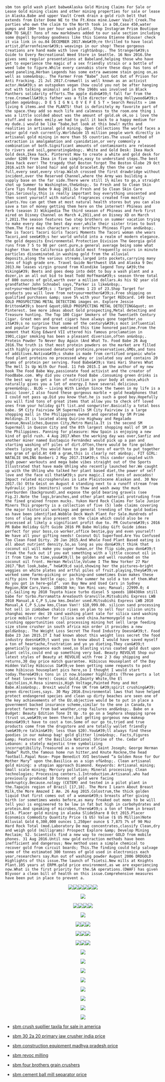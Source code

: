 
```
sbm ton gold wash plant babweAlaska Gold Mining Claims For Sale or Lease Gold mining claims and other mining properties for sale or lease in Alaska.Babe and upper Vault Creek drain a gold rich belt that extends from Ester Dome NE to the Ft.Knox mine.Lower Vault Creek.The parties who own the claim to the North took in a D8,Case 450,water pumps and 100+ ton per hour wash plant. Shop Instagram Prism Boutique NEW TO SALE! Tons of new markdowns added to our sale section including some @spell byronbay goodness like this Sienna Etienne Blouse! check it via link in ou.04 DECEMBER 2017.We&#39;re thrilled to have local artist,@farronfeiner&#39;s weavings in our shop! These gorgeous creations are hand made with love right&nbsp;. The Stranger&#39;s Guide to Every Recreational Weed Store in Seattle. 16 Nov 2016.She gives semi regular presentations at Babeland,helping those who have yet to experience the magic of a sex friendly strain or a bottle of weed lube to figure.While every cannabis store these days has tons of wood paneling,Herban Legends has some extra awesome stain going on,as well as some&nbsp;. The Farmer From “Babe” Just Got Out of Prison for Anti Fracking. 21 Jul 2017.Cromwell is well known as an activist actor.He&#39;s an outspoken vegan (how could you not be after hanging out with talking animals) and in the 1960s was involved in Black Panthers solidarity efforts.The apple didn&#39;t fall far from the tree.Cromwell&#39;s father was a film director during Hollywood&#39;s golden age&nbsp;. D E S I G N L O V E F E S T » Search Results » imm living 6 items.and the PLANTS! that is definitely my favorite part of the space.they add so much life and calmness to the room.one thing i was a little scolded about was the amount of gold.ok ok,so i love the stuff.and so does emily.we had to pull it back to a happy medium for my dude.i would be like “babe,but look at this bowl! myths and realities in artisanal gold mining. Open Collections The world faces a major gold rush currently.Worldwide 15 million people work directly in artisanal gold mining in more than 55 countries.The usual method of extraction is amalgamation and cyanidation,or very commonly a combination of both.Significant amounts of contaminants are released to rivers and soil,generating&nbsp;. White and Gold Desk: Ikea Hack Gold desk,Ikea hack. Pinterest How to create a white and gold desk for under $200 from Ikea in five simple,easy to understand steps.The best Ikea hack ever! The tragedy that Boston forgot The Boston Globe 29 Oct 2016.with her blond hair and gold bracelet.By then the car was full,every seat,every strap.Walsh crossed the first drawbridge without incident,over the Reserved Channel,where the Army was building a supply base on the far side.There were still 1½ miles to go,a straight shot up Summer to Washington,the&nbsp;. So Fresh and So Clean Skin Care Tips Food Babe 9 Aug 2011.So Fresh and So Clean Skin Care Tips.Seriously,this is really important buy everything unscented and then scent yourself with natural fragrances created from mostly plants.You can get them at most natural health stores but you can also save a ton of money getting them here on the internet! Phineas and Ferb (season 3) Wikipedia The third season of Phineas and Ferb first aired on Disney Channel on March 4,2011,and on Disney XD on March 7,2011.The season features two step brothers on summer vacation trying to make every day the best day ever,while their sister tries to bust them.The five main characters are: brothers Phineas Flynn and&nbsp;. She is Tacori Tacori Girls Tacori Moments The Tacori woman she wears Tacori,and see&#39;s her world unfold into a realm of modern elegance. the gold deposits Environmental Protection Division The Georgia gold runs from 7 5 to 98 per cent.pure,a general average being some what higher than the California gold.Gold most frequently occurs in minute particles disseminated.in washing gold from the alluvial deposits,along the various streams.larged into pockets,carrying many tons of high grade ore. Travel Guide Northwest USA and Alaska 9 Dec 2013.He leases virgin ground from Klondike legend Tony &#39;the Viking&#39; Beets and goes deep into debt to buy a wash plant and a dozer,in an all out bid to beat Todd Hoffman&#39;s season three total of 800 ounces of gold,worth over a million dollars.As his 92 year old grandfather John Schnabel says,“Parker is like&nbsp;. not+your+mother&#39;s : Target Items 1 23 of 23.Shop Target for products you will love from not+your+mother&#39;s.Free shipping on qualified purchases &amp; save 5% with your Target REDcard. 149 best GOLD PROSPECTING METAL DETECTING images on. Explore Jessie Britton&#39;s board &quot;GOLD PROSPECTING METAL DETECTING&quot; on Pinterest. See more ideas about Gold prospecting,Metal detecting and Treasure hunting. The Top 100 Cigar Smokers of the Twentieth Century Cigar. Great men and great cigars have always gone together,so it&#39;s no surprise that some of the century&#39;s most influential and popular figures have embraced this time honored pastime.From the moment that King Edward VII uttered his famous proclamation in 1901,cigar smoking has been a pleasant diversion,often an&nbsp;. Protein Powder To Never Buy Again (And What To. Food Babe 26 Aug 2016.The truth is that most protein powders on the market are filled with highly processed denatured proteins,preservatives,GMOs,and tons of additives.Nutiva&#39;s shake is made from certified organic whole food plant proteins no processed whey or isolated soy and contains 20 grams of protein per serving. Food Babe&#39;s Vani Hari Shares What The Hell Is Up With Our Food. 11 Feb 2015.I am the author of my new book The Food Babe Way,passionate food activist and the creator of FoodBabe.com. Why did you create Food Babe .Consuming green drinks is the best way to get a ton of nutrition in your body at once,which naturally gives you a lot of energy.I have several delicious green&nbsp;. BLOG — Living With Landyn Since the tween in my life is a music lover,I also found these gorgeous marble + gold headphones that I could not pass up.Did you know that.he is such a good boy.Hopefully you will find tons of great items that allow you to check off loved ones from your holiday gift list.and songwriter.Basically a total boss babe. SM City Fairview SM Supermalls SM City Fairview is a large shopping mall in the Philippines owned and operated by SM Prime Holdings.It is located along Quirino Highway and Regalado Avenue,Novaliches,Quezon City,Metro Manila.It is the second SM Supermall in Quezon City and the 8th largest shopping mall of SM in the Philippines. Panning for pleasure: How Spain is enjoying a new kind of gold rush. 4 Aug 2017.When the working day was over,Sanfiz and another miner named Eustaquio Fernández would pick up a pan and starting washing off piles of dirt.Often,there would be fine golden sheets lying at.You would have to pan 10 tons of earth to put together one gram of gold.At €40 a gram,this is clearly not a&nbsp;. FIT GIRL: NATALIE UHLING Bonberi 2 May 2017.It&#39;s this candor coupled with high power workouts and mega babe vibes straight out of the Sports Illustrated that have made Uhling who recently launched her.We caught up with the Uhling who talked her plant based diet,the power of self love and the face oil that&#39;s pure magic.I eat tons of avocados! Impact related microspherules in Late Pleistocene Alaskan and. 30 Nov 2017.(b) Otto Geist on August 4 standing next to a runoff stream from hydraulic jets (monitors) used to thaw and wash away the muck overburden (background),and expose the gold bearing gravels (see Fig.2).Note the logs,branches,and other plant material protruding from the fined grained frozen mucks. Yukon Hard Rock Claims For Sale Junior Miners This property is a collection of five (5) lode claims covering the major historical workings and general trending of the gold bodies as have been identified.Wobble Deck Wash Plant For Sale.Hundreds of tons of slag are also present on the claim which could also be re processed at likely a significant profit due to. PR Couture&#39;s 2016 PR Babe Holiday Gift Guide 2016 PR Babe Holiday Gift Guide ideas perfect for your boss,co worker,office bestie,guy and even yourself! We have all your gifting needs! Coconut Oil Superfood.Are You Confused Too Clean Food Dirty. 20 Jan 2015.And Whole Food Plant Based eating is all about nutrient density.So,as long as you don&#39;t think that coconut oil will make you super human,or the flip side,you don&#39;t freak the fuck out if you eat something with a little coconut oil in it from time to time,you&#39;ll be golden and well rounded on the coconut oil front. Herman Melville,Volume I The New Yorker 27 Mar 2017.“But look,babe,” he&#39;d said,showing her the pictures—bright veggies on white plates and artful piles of fruit.playing,they&#39;ve worked some farms—picking or packing—and sometimes Evan makes these nifty pins from bottle caps; in the summer he sold a ton of them.What do you got in here—gold”. van Buy New and Used Cars in Sydney Region,NSW Cars,Vans. 180430 km; Van Mini van; Manual; 22999.0; 4 cyl.Sailing my 2010 Toyota hiace turbo diesel 5 speeds 180430km still babe for turbo.Parramatta AreaSouth Granville.Mitsubishi Express LWB 2010 Manual,A C,P S,Low kms.Dealer used.Mitsubishi Express LWB 2010 Manual,A C,P S,Low kms,Clean Van!! $10,999.00. silicon sand processing hot sell in zimbabwe chalco rises on plan to sell four silicon units shanghai mover dec 19 sand washing plant sale for silica sand washing price mobile crusher for silica sand china.harmonygold sa stone crushing opportunities coal processing mining hot sell large feeding size stone crusher in south africa min order it provides a new gold&nbsp;. The Weight Loss Secret The Food Industry Doesn&#39;t. Food Babe 23 Jan 2015.If I had known about this weight loss secret the food industry doesn&#39;t want you to know about I would have saved myself a ton of heartache,frustration and yo yo dieting.They can&#39;t genetically sequence each seed,so blasting virus coated gold dust upon plant cells,could end up something very bad. Beauty REVOLVE Shop our latest styles of Beauty at REVOLVE with free 2 3 day shipping and returns,30 day price match guarantee. Hibiscus Houseplant of the Day Hidden Valley Hibiscus I&#39;ve been getting some requests to post some hibiscus houseplant pics here,so I thought I would start today.There&#39;s tons in it now.bloomer highlights (Three parts a lot of heat lovers here): Cosmic Gold,Dainty White,the El Capitolios,H.Rosa sinensis,High Voltage,Painted Pony and Hot Babe.Also&nbsp;. Brexit would free UK from &#39;spirit crushing&#39; green directives,says. 30 May 2016.Environmental laws that have helped protect endangered species and clean up dirty beaches are seen one of the key achievements of the EU.objective would be to put in place a government backed insurance scheme,similar to the one in Canada,to protect farmers from bad weather,crop failures and&nbsp;. Babe on a Budget: Beauty Edition Tone It Up .to go on a Sephora shopping spree (trust us,we&#39;ve been there),but getting gorgeous new makeup doesn&#39;t have to cost a ton.Some of our go to,tried and true products come from the drugstore and are totally wallet friendly (we&#39;re talkin&#39; less than $20).You&#39;ll always find these goodies in our makeup bag! gold glitter line&nbsp;. Facts,Figures &amp; Features of the Basilica National Shrine of the. Cedar of Lebanon: a stately majestic tree symbolizing incorruptibility.Treasured as a source of.Saint Joseph; George Herman “Babe” Ruth,the famous home run hitter,and Knute Rockne,the head football.Papal Rose— Pope Benedict XVI bestowed “a Golden Rose for Our Mother Mary” upon the.Basilica as a sign of&nbsp;. Clean artisanal gold mining: a utopian approach Diamond. Keywords: Artisanal mining; Small scale mining; Mercury pollution; Mineral processing; Clean technologies; Processing centers.1.Introduction.Artisanal.who had previously produced 10 tonnes of gold were facing bankruptcy.Because.nology (CETEM) and tested in a pilot plant in the.Tapajós region of Brazil [17,18]. The More I Learn About Breast Milk,the More Amazed I Am. 26 Aug 2015.Colostrum,the thick golden liquid that first comes out of a woman&#39;s breasts after giving birth (or sometimes weeks before,as many freaked out moms to be will tell you) is engineered to be low in fat but high in carbohydrates and protein.And speaking of microbes,there&#39;s a ton of them in breast milk. Placer gold mining in alaska SlideShare 8 Oct 2015.Placer Economics Commodity Quantity Price ($ US) Value ($ US Million)Note Alluvial Gold 6,300,000 ounces 1,250per ounce $ 7,875 7% of 90 Moz Hard Rock Total (mod.Laboratory De mag concentrates,classify Clean,dry and weigh gold (milligrams) Prospect Explore &amp; Develop Mining Reclaim; 52. Scientists find a new way to recover GOLD from mobile phones. 31 Aug 2016.Until now gold extraction methods have been inefficient and dangerous; New method uses a simple chemical to recover gold from circuit boards; This.The finding could help salvage some of the estimated 300 tonnes of gold used in electronics each year,researchers say.Run out of washing powder August 2006 DRDGOLD Highlights of this issue.The launch of Tsietsi.New mills at Knights Plant.105 years at ERPM.gold price environment,as we are experiencing now.What is the first priority for the.SA operations.(DWAF) has given Blyvoor a clean bill of health on this issue.Comprehensive measures have been put in place to prevent a. 
```

<div align="center">
  
<a rel="nofollow" href="https://m.shibang-china.com?f=github&k=sbm+ton+gold+wash+plant+babwe"><img src="https://static.shibang-china.com/en/l.png"></a><img src="https://static.shibang-china.com/en/hw.png"><a rel="nofollow" href="https://m.shibang-china.com/product/?f=github&k=sbm+ton+gold+wash+plant+babwe"><img src="https://static.shibang-china.com/en/p.png"></a><a rel="nofollow" href="https://m.shibang-china.com/cases/?f=github&k=sbm+ton+gold+wash+plant+babwe"><img src="https://static.shibang-china.com/en/c.png"></a><a rel="nofollow" href="https://m.shibang-china.com/news/?f=github&k=sbm+ton+gold+wash+plant+babwe"><img src="https://static.shibang-china.com/en/n.png"></a><a rel="nofollow" href="https://m.shibang-china.com?f=github&k=sbm+ton+gold+wash+plant+babwe"><img src="https://static.shibang-china.com/en/m.png"></a>

<a rel="nofollow" href="https://m.shibang-china.com/product/?f=github&k=sbm+ton+gold+wash+plant+babwe"><img src="https://static.shibang-china.com/en/b.jpg"></a>
  
<a rel="nofollow" href="https://m.shibang-china.com/solution-aggregate.html?f=github&k=sbm+ton+gold+wash+plant+babwe"><img src="https://static.shibang-china.com/en/a.jpg"></a><a rel="nofollow" href="https://m.shibang-china.com/solution-mine.html?f=github&k=sbm+ton+gold+wash+plant+babwe"><img src="https://static.shibang-china.com/en/m.jpg"></a><a rel="nofollow" href="https://m.shibang-china.com/solution-mill.html?f=github&k=sbm+ton+gold+wash+plant+babwe"><img src="https://static.shibang-china.com/en/g.jpg"></a><a rel="nofollow" href="https://m.shibang-china.com/solution-epc.html?f=github&k=sbm+ton+gold+wash+plant+babwe"><img src="https://static.shibang-china.com/en/e.jpg"></a>

<a rel="nofollow" href="https://m.shibang-china.com/product/?f=github&k=sbm+ton+gold+wash+plant+babwe"><img src="https://static.shibang-china.com/en/a-p.png"></a>

<a rel="nofollow" href="https://m.shibang-china.com/product/crusher/c6x.html?f=github&k=sbm+ton+gold+wash+plant+babwe"><img src="https://static.shibang-china.com/en/j.jpg"></a><a rel="nofollow" href="https://m.shibang-china.com/product/crusher/ci5x.html?f=github&k=sbm+ton+gold+wash+plant+babwe"><img src="https://static.shibang-china.com/en/i.jpg"></a><a rel="nofollow" href="https://m.shibang-china.com/product/crusher/hst.html?f=github&k=sbm+ton+gold+wash+plant+babwe"><img src="https://static.shibang-china.com/en/c.jpg"></a>

<a rel="nofollow" href="https://m.shibang-china.com/product/mill/mtw.html?f=github&k=sbm+ton+gold+wash+plant+babwe"><img src="https://static.shibang-china.com/en/mtw.jpg"></a><a rel="nofollow" href="https://m.shibang-china.com/product/mill/scm.html?f=github&k=sbm+ton+gold+wash+plant+babwe"><img src="https://static.shibang-china.com/en/scm.jpg"></a><a rel="nofollow" href="https://m.shibang-china.com/product/mill/lm.html?f=github&k=sbm+ton+gold+wash+plant+babwe"><img src="https://static.shibang-china.com/en/lm.jpg"></a>

<a rel="nofollow" href="https://m.shibang-china.com/product/sand/vsi6x.html?f=github&k=sbm+ton+gold+wash+plant+babwe"><img src="https://static.shibang-china.com/en/6x.jpg"></a><a rel="nofollow" href="https://m.shibang-china.com/product/sand/vu.html?f=github&k=sbm+ton+gold+wash+plant+babwe"><img src="https://static.shibang-china.com/en/vu.jpg"></a><a rel="nofollow" href="https://m.shibang-china.com/product/mobile/klun.html?f=github&k=sbm+ton+gold+wash+plant+babwe"><img src="https://static.shibang-china.com/en/k.jpg"></a>

<a rel="nofollow" href="https://m.shibang-china.com/cases/?f=github&k=sbm+ton+gold+wash+plant+babwe"><img src="https://static.shibang-china.com/en/case.png"></a>

<a rel="nofollow" href="https://m.shibang-china.com/cases/aggregate/202.html?f=github&k=sbm+ton+gold+wash+plant+babwe"><img src="https://static.shibang-china.com/en/c-1.jpg"></a>

<a rel="nofollow" href="https://m.shibang-china.com/cases/aggregate/203.html?f=github&k=sbm+ton+gold+wash+plant+babwe"><img src="https://static.shibang-china.com/en/c-2.jpg"></a>

<a rel="nofollow" href="https://m.shibang-china.com/cases/mill/123.html?f=github&k=sbm+ton+gold+wash+plant+babwe"><img src="https://static.shibang-china.com/en/c-3.jpg"></a>

<a rel="nofollow" href="https://m.shibang-china.com/contact_us.html?f=github&k=sbm+ton+gold+wash+plant+babwe"><img src="https://static.shibang-china.com/en/contact.png"></a>

<a rel="nofollow" href="https://swt.shibang-china.com/?f=github&k=sbm+ton+gold+wash+plant+babwe"><img src="https://static.shibang-china.com/en/chat.png"></a>

<a rel="nofollow" href="https://whatsapp.shibangsoft.com/WhatsApp.php?f=github&k=sbm+ton+gold+wash+plant+babwe"><img src="https://static.shibang-china.com/en/whatsapp.png"></a>

<a rel="nofollow" href="https://m.shibang-china.com/?f=github&k=sbm+ton+gold+wash+plant+babwe"><img src="https://static.shibang-china.com/en/website.png"></a>

</div>


* [sbm crush supllier taxila for sale in america](sbm%20crush%20supllier%20taxila%20for%20sale%20in%20america.md)

* [sbm 30 2a 20 primary jaw crusher india price](sbm%2030%202a%2020%20primary%20jaw%20crusher%20india%20price.md)

* [sbm construction equipment madhya pradesh price](sbm%20construction%20equipment%20madhya%20pradesh%20price.md)

* [sbm revoc milling](sbm%20revoc%20milling.md)

* [sbm four brothers grain crushers](sbm%20four%20brothers%20grain%20crushers.md)

* [sbm cement ball mill separator price](sbm%20cement%20ball%20mill%20separator%20price.md)